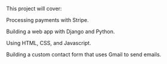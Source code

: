 This project will cover:

Processing payments with Stripe.

Building a web app with Django and Python.

Using HTML, CSS, and Javascript.

Building a custom contact form that uses Gmail to send emails.

